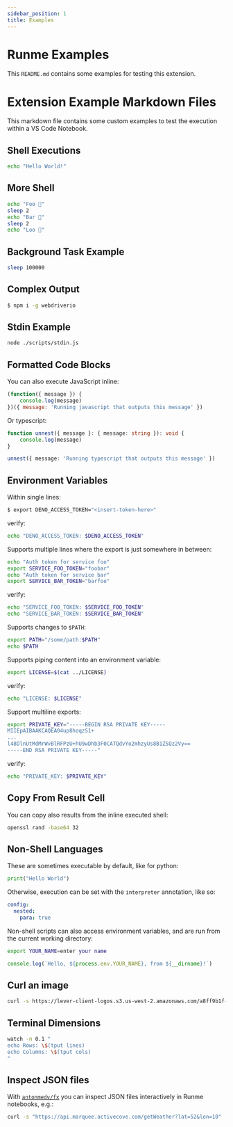 ```yaml
---
sidebar_position: 1
title: Examples
---
```


# Runme Examples

This `README.md` contains some examples for testing this extension.

# Extension Example Markdown Files

This markdown file contains some custom examples to test the execution within a VS Code Notebook.

## Shell Executions

```sh { background=false interactive=true }
echo "Hello World!"
```

## More Shell

```sh { interactive=false }
echo "Foo 👀"
sleep 2
echo "Bar 🕺"
sleep 2
echo "Loo 🚀"
```

## Background Task Example

```sh { background=true }
sleep 100000
```

## Complex Output

```sh
$ npm i -g webdriverio
```

## Stdin Example

```sh
node ./scripts/stdin.js
```

## Formatted Code Blocks

You can also execute JavaScript inline:

```js
(function({ message }) {
    console.log(message)
})({ message: 'Running javascript that outputs this message' })
```

Or typescript:

```typescript
function unnest({ message }: { message: string }): void {
    console.log(message)
}

unnest({ message: 'Running typescript that outputs this message' })
```

## Environment Variables

Within single lines:

```sh
$ export DENO_ACCESS_TOKEN="<insert-token-here>"
```

verify:

```sh { interactive=false }
echo "DENO_ACCESS_TOKEN: $DENO_ACCESS_TOKEN"
```

Supports multiple lines where the export is just somewhere in between:

```sh
echo "Auth token for service foo"
export SERVICE_FOO_TOKEN="foobar"
echo "Auth token for service bar"
export SERVICE_BAR_TOKEN="barfoo"
```

verify:

```sh { interactive=false }
echo "SERVICE_FOO_TOKEN: $SERVICE_FOO_TOKEN"
echo "SERVICE_BAR_TOKEN: $SERVICE_BAR_TOKEN"
```

Supports changes to `$PATH`:

```sh { interactive=false }
export PATH="/some/path:$PATH"
echo $PATH
```

Supports piping content into an environment variable:

```sh
export LICENSE=$(cat ../LICENSE)
```

verify:

```sh { interactive=false }
echo "LICENSE: $LICENSE"
```

Support multiline exports:

```sh
export PRIVATE_KEY="-----BEGIN RSA PRIVATE KEY-----
MIIEpAIBAAKCAQEA04up8hoqzS1+
...
l48DlnUtMdMrWvBlRFPzU+hU9wDhb3F0CATQdvYo2mhzyUs8B1ZSQz2Vy==
-----END RSA PRIVATE KEY-----"
```

verify:

```sh { interactive=false }
echo "PRIVATE_KEY: $PRIVATE_KEY"
```

## Copy From Result Cell

You can copy also results from the inline executed shell:

```sh { interactive=false }
openssl rand -base64 32
```

## Non-Shell Languages

These are sometimes executable by default, like for python:

```py
print("Hello World")
```

Otherwise, execution can be set with the `interpreter` annotation, like so:

```yaml { interpreter=cat }
config:
  nested:
    para: true
```

Non-shell scripts can also access environment variables, and are run from the current working directory:

```sh { interactive=false }
export YOUR_NAME=enter your name
```

```javascript { name=echo-hello-js }
console.log(`Hello, ${process.env.YOUR_NAME}, from ${__dirname}!`)
```

## Curl an image

```sh { interactive=false, mimeType=image/png }
curl -s https://lever-client-logos.s3.us-west-2.amazonaws.com/a8ff9b1f-f313-4632-b90f-1f7ae7ee807f-1638388150933.png
```

## Terminal Dimensions

```sh { background=true closeTerminalOnSuccess=false }
watch -n 0.1 "
echo Rows: \$(tput lines)
echo Columns: \$(tput cols)
"
```

## Inspect JSON files

With [`antonmedv/fx`](https://github.com/antonmedv/fx) you can inspect JSON files interactively in Runme notebooks, e.g.:

```sh { terminalRows=20 }
curl -s "https://api.marquee.activecove.com/getWeather?lat=52&lon=10" | fx
```
